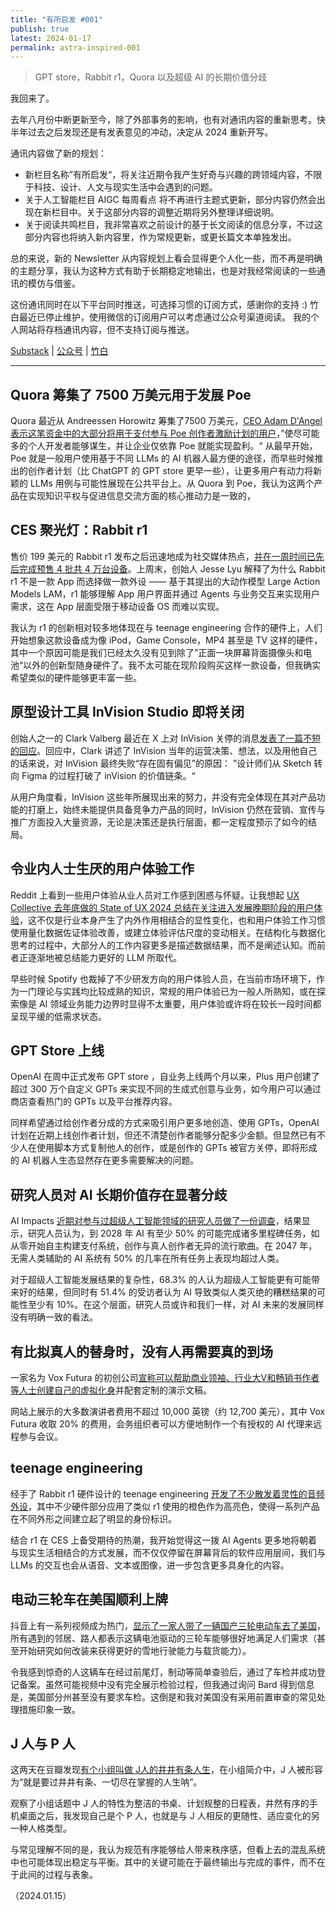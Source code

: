```yaml
---
title: "有所启发 #001"
publish: true
latest: 2024-01-17
permalink: astra-inspired-001
---
```

> GPT store，Rabbit r1，Quora 以及超级 AI 的长期价值分歧

我回来了。

去年八月份中断更新至今，除了外部事务的影响，也有对通讯内容的重新思考。快半年过去之后发现还是有发表意见的冲动，决定从 2024 重新开写。

通讯内容做了新的规划：
- 新栏目名称”有所启发“，将关注近期令我产生好奇与兴趣的跨领域内容，不限于科技、设计、人文与现实生活中会遇到的问题。
- 关于人工智能栏目 AIGC 每周看点 将不再进行主题式更新，部分内容仍然会出现在新栏目中。关于这部分内容的调整近期将另外整理详细说明。
- 关于阅读共鸣栏目，我非常喜欢之前设计的基于长文阅读的信息分享，不过这部分内容也将纳入新内容里，作为常规更新，或更长篇文本单独发出。

总的来说，新的 Newsletter 从内容规划上看会显得更个人化一些，而不再是明确的主题分享，我认为这种方式有助于长期稳定地输出，也是对我经常阅读的一些通讯的模仿与借鉴。

这份通讯同时在以下平台同时推送，可选择习惯的订阅方式，感谢你的支持 :)
竹白最近已停止维护，使用微信的订阅用户可以考虑通过公众号渠道阅读。
我的个人网站将存档通讯内容，但不支持订阅与推送。

[Substack](https://yishan.substack.com/) | [公众号](https://mp.weixin.qq.com/s?__biz=MzA4MjQ0MTUwMQ==&mid=2455043785&idx=1&sn=0ddd9ee8cc1054eb20867600661752b0&chksm=8825fabbbf5273ad8cc660e3ee9cd692311a2049b892cca99c479b004a2bfe9cbb333d2f117c#rd) | [竹白](https://speciouspm.zhubai.love/)

---

## Quora 筹集了 7500 万美元用于发展 Poe

Quora 最近从 Andreessen Horowitz 筹集了7500 万美元，[CEO Adam D'Angel 表示这笔资金中的大部分将用于支付参与 Poe 创作者激励计划的用户](https://quorablog.quora.com/New-Funding-from-Andreessen-Horowitz)，”使尽可能多的个人开发者能够谋生，并让企业仅依靠 Poe 就能实现盈利。“ 从最早开始，Poe 就是一般用户使用基于不同 LLMs 的 AI 机器人最方便的途径，而早些时候推出的创作者计划（比 ChatGPT 的 GPT store 更早一些），让更多用户有动力将新颖的 LLMs 用例与可能性展现在公共平台上。从 Quora 到 Poe，我认为这两个产品在实现知识平权与促进信息交流方面的核心推动力是一致的，

## CES 聚光灯：Rabbit r1

售价 199 美元的 Rabbit r1 发布之后迅速地成为社交媒体热点，[并在一周时间已先后完成预售 4 批共 4 万台设备](https://twitter.com/rabbit_hmi/status/1747045687441940597)。上周末，创始人 Jesse Lyu 解释了为什么 Rabbit r1 不是一款 App 而选择做一款外设 —— 基于其提出的大动作模型 Large Action Models LAM，r1 能够理解 App 用户界面并通过 Agents 与业务交互来实现用户需求，这在 App 层面受限于移动设备 OS 而难以实现。

我认为 r1 的创新相对较多地体现在与 teenage engineering 合作的硬件上，人们开始想象这款设备成为像  iPod，Game Console，MP4 甚至是 TV 这样的硬件，其中一个原因可能是我们已经太久没有见到除了”正面一块屏幕背面摄像头和电池“以外的创新型随身硬件了。我不太可能在现阶段购买这样一款设备，但我确实希望类似的硬件能够更丰富一些。

## 原型设计工具 InVision Studio 即将关闭

创始人之一的 Clark Valberg 最近在 X 上对 InVision 关停的消息[发表了一篇不短的回应](https://x.com/ClarkValberg/status/1743850775829246134?s=20)。回应中，Clark 讲述了 InVision 当年的运营决策、想法，以及用他自己的话来说，对 InVision 最终失败“存在固有偏见”的原因： ”设计师们从 Sketch 转向 Figma 的过程打破了 inVision 的价值链条。“

从用户角度看，InVision 这些年所展现出来的努力，并没有完全体现在其对产品功能的打磨上，始终未能提供具备竞争力产品的同时，InVision 仍然在营销、宣传与推广方面投入大量资源，无论是决策还是执行层面，都一定程度预示了如今的结局。

## 令业内人士生厌的用户体验工作

Reddit 上看到一些用户体验从业人员对工作感到困惑与怀疑。让我想起 [UX Collective 去年底做的 State of UX 2024 总结在关注进入发展晚期阶段的用户体验](https://uxdesign.cc/the-state-of-ux-in-2024-enter-late-stage-ux-e9b403b67667)，这不仅是行业本身产生了内外作用相结合的显性变化，也和用户体验工作习惯使用量化数据佐证体验改善，或建立体验评估尺度的变动相关。在结构化与数据化思考的过程中，大部分人的工作内容更多是描述数据结果，而不是阐述认知。而前者正逐渐地被总结能力更好的 LLM 所取代。

早些时候 Spotify 也裁掉了不少研发方向的用户体验人员，在当前市场环境下，作为一门理论与实践均比较成熟的知识，常规的用户体验已为一般人所熟知，或在探索像是 AI 领域业务能力边界时显得不太重要，用户体验或许将在较长一段时间都呈现平缓的低需求状态。

## GPT Store 上线

OpenAI 在周中正式发布 GPT store ，自业务上线两个月以来，Plus 用户创建了超过 300 万个自定义 GPTs 来实现不同的生成式创意与业务，如今用户可以通过商店查看热门的 GPTs 以及平台推荐内容。

同样希望通过给创作者分成的方式来吸引用户更多地创造、使用 GPTs，OpenAI 计划在近期上线创作者计划，但还不清楚创作者能够分配多少金额。但显然已有不少人在使用脚本方式复制他人的创作，或是创作的 GPTs 被官方关停，即将形成的 AI 机器人生态显然存在更多需要解决的问题。

## 研究人员对 AI 长期价值存在显著分歧

AI Impacts [近期对参与过超级人工智能领域的研究人员做了一份调查](https://wiki.aiimpacts.org/ai_timelines/predictions_of_human-level_ai_timelines/ai_timeline_surveys/2023_expert_survey_on_progress_in_ai)，结果显示，研究人员认为，到 2028 年 AI 有至少 50% 的可能完成诸多里程碑任务，如从零开始自主构建支付系统，创作与真人创作者无异的流行歌曲。在 2047 年，无需人类辅助的 AI 系统有 50% 的几率在所有任务上表现均超过人类。

对于超级人工智能发展结果的复杂性，68.3% 的人认为超级人工智能更有可能带来好的结果，但同时有 51.4% 的受访者认为 AI 导致类似人类灭绝的糟糕结果的可能性至少有 10%。在这个层面，研究人员或许和我们一样，对 AI 未来的发展同样没有明确一致的看法。

## 有比拟真人的替身时，没有人再需要真的到场

一家名为 Vox Futura 的初创公司[宣称可以帮助商业领袖、行业大V和畅销书作者等人士创建自己的虚拟化身](https://www.vox-futura.com/)并配套定制的演示文稿。

网站上展示的大多数演讲者费用不超过 10,000 英镑（约 12,700 美元），其中 Vox Futura 收取 20% 的费用，会务组织者可以方便地制作一个有授权的 AI 代理来远程参与会议。

## teenage engineering

经手了 Rabbit r1 硬件设计的 teenage engineering [开发了不少散发着灵性的音频外设](https://teenage.engineering/)，其中不少硬件部分应用了类似 r1 使用的橙色作为高亮色，使得一系列产品在不同外形之间建立起了明显的身份标识。

结合 r1 在 CES 上备受期待的热潮，我开始觉得这一拨 AI Agents 更多地将朝着与现实生活相结合的方式发展，而不仅仅停留在屏幕背后的软件应用层间，我们与 LLMs 的交互也会从语音、文本或图像，进一步包含更多具身化的内容。

## 电动三轮车在美国顺利上牌

抖音上有一系列视频成为热门，[显示了一家人带了一辆国产三轮电动车去了美国](https://v.douyin.com/iLSc7g6e/)，所有遇到的邻居、路人都表示这辆电池驱动的三轮车能够很好地满足人们需求（甚至开始研究如何改装来获得更好的雪地行驶能力与载货能力）。

令我感到惊奇的人这辆车在经过前尾灯，制动等简单查验后，通过了车检并成功登记备案。虽然可能视频中没有完全展示检验过程，但我通过询问 Bard 得到信息是，美国部分州甚至没有要求车检。这倒是和我对美国没有采用前置审查的常见处理措施印象一致。

## J 人与 P 人

这两天在豆瓣发现[有个小组叫做 J人的井井有条人生](https://www.douban.com/group/741380/)，在小组简介中，J 人被形容为“就是要过井井有条、一切尽在掌握的人生呐”。

观察了小组话题中 J 人的特性为整洁的书桌、计划规整的日程表，井然有序的手机桌面之后，我发现自己是个 P 人，也就是与 J 人相反的更随性、适应变化的另一种人格类型。

与常见理解不同的是，我认为规范有序能够给人带来秩序感，但看上去的混乱系统中也可能体现出稳定与平衡。其中的关键可能在于最终输出与完成的事件，而不在于此间的过程与表象。

（2024.01.15）